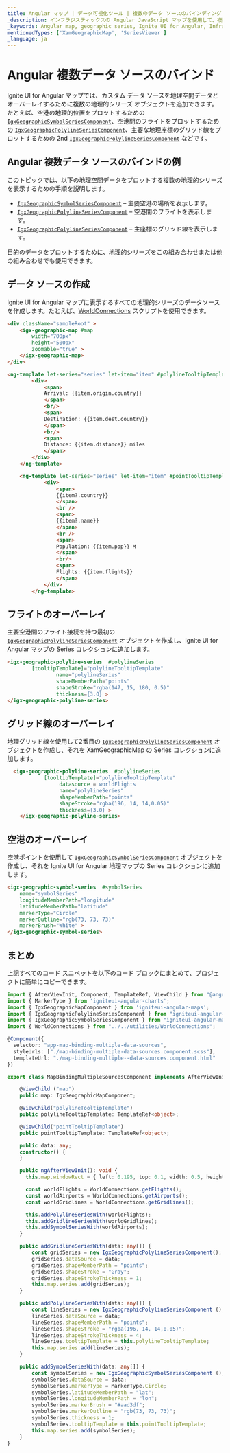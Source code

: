 ```yaml
---
title: Angular マップ | データ可視化ツール | 複数のデータ ソースのバインディング | インフラジスティックス
_description: インフラジスティックスの Angular JavaScript マップを使用して、複数の地理的シリーズオブジェクトを追加し、カスタム データ ソースを地理空間データとオーバーレイすることができます。Ignite UI for Angular マップ チュートリアルを是非お試しください!
_keywords: Angular map, geographic series, Ignite UI for Angular, Infragistics, data binding, Angular マップ, 地理的シリーズ, データ バインディング, インフラジスティックス
mentionedTypes: ['XamGeographicMap', 'SeriesViewer']
_language: ja
---
```


# Angular 複数データ ソースのバインド

Ignite UI for Angular マップでは、カスタム データ ソースを地理空間データとオーバーレイするために複数の地理的シリーズ オブジェクトを追加できます。たとえば、空港の地理的位置をプロットするための [`IgxGeographicSymbolSeriesComponent`]({environment:dvApiBaseUrl}/products/ignite-ui-angular/api/docs/typescript/latest/classes/igxgeographicsymbolseriescomponent.html)、空港間のフライトをプロットするための [`IgxGeographicPolylineSeriesComponent`]({environment:dvApiBaseUrl}/products/ignite-ui-angular/api/docs/typescript/latest/classes/igxgeographicpolylineseriescomponent.html)、主要な地理座標のグリッド線をプロットするための 2nd [`IgxGeographicPolylineSeriesComponent`]({environment:dvApiBaseUrl}/products/ignite-ui-angular/api/docs/typescript/latest/classes/igxgeographicpolylineseriescomponent.html) などです。

## Angular 複数データ ソースのバインドの例

<code-view style="height: 500px"
           data-demos-base-url="{environment:dvDemosBaseUrl}"
           iframe-src="{environment:dvDemosBaseUrl}/maps/geo-map-binding-multiple-sources"
           alt="Angular 複数データ ソースのバインドの例"
           github-src="maps/geo-map/binding-multiple-sources">
</code-view>

<div class="divider--half"></div>

このトピックでは、以下の地理空間データをプロットする複数の地理的シリーズを表示するための手順を説明します。

-   [`IgxGeographicSymbolSeriesComponent`]({environment:dvApiBaseUrl}/products/ignite-ui-angular/api/docs/typescript/latest/classes/igxgeographicsymbolseriescomponent.html) – 主要空港の場所を表示します。
-   [`IgxGeographicPolylineSeriesComponent`]({environment:dvApiBaseUrl}/products/ignite-ui-angular/api/docs/typescript/latest/classes/igxgeographicpolylineseriescomponent.html) – 空港間のフライトを表示します。
-   [`IgxGeographicPolylineSeriesComponent`]({environment:dvApiBaseUrl}/products/ignite-ui-angular/api/docs/typescript/latest/classes/igxgeographicpolylineseriescomponent.html) – 主座標のグリッド線を表示します。

目的のデータをプロットするために、地理的シリーズをこの組み合わせまたは他の組み合わせでも使用できます。

## データ ソースの作成

Ignite UI for Angular マップに表示するすべての地理的シリーズのデータ​​ソースを作成します。たとえば、[WorldConnections](geo-map-resources-world-connections.md) スクリプトを使用できます。

```html
<div className="sampleRoot" >
    <igx-geographic-map #map
        width="700px"
        height="500px"
        zoomable="true" >
    </igx-geographic-map>
</div>

<ng-template let-series="series" let-item="item" #polylineTooltipTemplate>
        <div>
            <span>
            Arrival: {{item.origin.country}}
            </span>
            <br/>
            <span>
            Destination: {{item.dest.country}}
            </span>
            <br/>
            <span>
            Distance: {{item.distance}} miles
            </span>
        </div>
    </ng-template>

    <ng-template let-series="series" let-item="item" #pointTooltipTemplate>
            <div>
                <span>
                {{item?.country}}
                </span>
                <br />
                <span>
                {{item?.name}}
                </span>
                <br />
                <span>
                Population: {{item.pop}} M
                </span>
                <br/>
                <span>
                Flights: {{item.flights}}
                </span>
            </div>
        </ng-template>
```

## フライトのオーバーレイ

主要空港間のフライト接続を持つ最初の [`IgxGeographicPolylineSeriesComponent`]({environment:dvApiBaseUrl}/products/ignite-ui-angular/api/docs/typescript/latest/classes/igxgeographicpolylineseriescomponent.html) オブジェクトを作成し、Ignite UI for Angular マップの Series コレクションに追加します。

```html
<igx-geographic-polyline-series  #polylineSeries
        [tooltipTemplate]="polylineTooltipTemplate"
                name="polylineSeries"
                shapeMemberPath="points"
                shapeStroke="rgba(147, 15, 180, 0.5)"
                thickness={3.0} >
</igx-geographic-polyline-series>
```

## グリッド線のオーバーレイ

地理グリッド線を使用して2番目の [`IgxGeographicPolylineSeriesComponent`]({environment:dvApiBaseUrl}/products/ignite-ui-angular/api/docs/typescript/latest/classes/igxgeographicpolylineseriescomponent.html) オブジェクトを作成し、それを XamGeographicMap の Series コレクションに追加します。

```html
  <igx-geographic-polyline-series  #polylineSeries
            [tooltipTemplate]="polylineTooltipTemplate"
                 datasource = worldFlights
                 name="polylineSeries"
                 shapeMemberPath="points"
                 shapeStroke="rgba(196, 14, 14,0.05)"
                 thickness={3.0} >
    </igx-geographic-polyline-series>
```

## 空港のオーバーレイ

空港ポイントを使用して [`IgxGeographicSymbolSeriesComponent`]({environment:dvApiBaseUrl}/products/ignite-ui-angular/api/docs/typescript/latest/classes/igxgeographicsymbolseriescomponent.html) オブジェクトを作成し、それを Ignite UI for Angular 地理マップの Series コレクションに追加します。

```html
<igx-geographic-symbol-series  #symbolSeries
    name="symbolSeries"
    longitudeMemberPath="longitude"
    latitudeMemberPath="latitude"
    markerType="Circle"
    markerOutline="rgb(73, 73, 73)"
    markerBrush="White" >
</igx-geographic-symbol-series>
```

## まとめ

上記すべてのコード スニペットを以下のコード ブロックにまとめて、プロジェクトに簡単にコピーできます。

```ts
import { AfterViewInit, Component, TemplateRef, ViewChild } from "@angular/core";
import { MarkerType } from 'igniteui-angular-charts';
import { IgxGeographicMapComponent } from 'igniteui-angular-maps';
import { IgxGeographicPolylineSeriesComponent } from "igniteui-angular-maps";
import { IgxGeographicSymbolSeriesComponent } from "igniteui-angular-maps";
import { WorldConnections } from "../../utilities/WorldConnections";

@Component({
  selector: "app-map-binding-multiple-data-sources",
  styleUrls: ["./map-binding-multiple-data-sources.component.scss"],
  templateUrl: "./map-binding-multiple--data-sources.component.html"
})

export class MapBindingMultipleSourcesComponent implements AfterViewInit {

    @ViewChild ("map")
    public map: IgxGeographicMapComponent;

    @ViewChild("polylineTooltipTemplate")
    public polylineTooltipTemplate: TemplateRef<object>;

    @ViewChild("pointTooltipTemplate")
    public pointTooltipTemplate: TemplateRef<object>;

    public data: any;
    constructor() {
    }

    public ngAfterViewInit(): void {
      this.map.windowRect = { left: 0.195, top: 0.1, width: 0.5, height: 0.5 };

      const worldFlights = WorldConnections.getFlights();
      const worldAirports = WorldConnections.getAirports();
      const worldGridlines = WorldConnections.getGridlines();

      this.addPolylineSeriesWith(worldFlights);
      this.addGridlineSeriesWith(worldGridlines);
      this.addSymbolSeriesWith(worldAirports);
    }

    public addGridlineSeriesWith(data: any[]) {
        const gridSeries = new IgxGeographicPolylineSeriesComponent();
        gridSeries.dataSource = data;
        gridSeries.shapeMemberPath = "points";
        gridSeries.shapeStroke = "Gray";
        gridSeries.shapeStrokeThickness = 1;
        this.map.series.add(gridSeries);
    }

    public addPolylineSeriesWith(data: any[]) {
        const lineSeries = new IgxGeographicPolylineSeriesComponent ();
        lineSeries.dataSource = data;
        lineSeries.shapeMemberPath = "points";
        lineSeries.shapeStroke = "rgba(196, 14, 14,0.05)";
        lineSeries.shapeStrokeThickness = 4;
        lineSeries.tooltipTemplate = this.polylineTooltipTemplate;
        this.map.series.add(lineSeries);
    }

    public addSymbolSeriesWith(data: any[]) {
        const symbolSeries = new IgxGeographicSymbolSeriesComponent ();
        symbolSeries.dataSource = data;
        symbolSeries.markerType = MarkerType.Circle;
        symbolSeries.latitudeMemberPath = "lat";
        symbolSeries.longitudeMemberPath = "lon";
        symbolSeries.markerBrush = "#aad3df";
        symbolSeries.markerOutline = "rgb(73, 73, 73)";
        symbolSeries.thickness = 1;
        symbolSeries.tooltipTemplate = this.pointTooltipTemplate;
        this.map.series.add(symbolSeries);
    }
}
```
